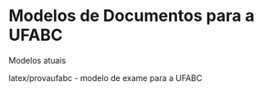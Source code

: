 Modelos de Documentos para a UFABC
==================================

Modelos atuais

latex/provaufabc - modelo de exame para a UFABC
